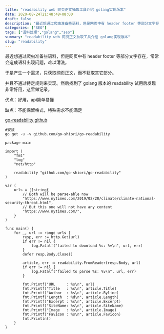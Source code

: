 ```yaml
---
title: "readability web 网页正文抽取工具介绍 golang实现版本"
date: 2020-08-24T21:48:48+08:00
draft: false
description: "最近想通过爬虫准备些语料，但是网页中有 header footer 等部分文字存在，常常会造成语料出现问题，难以清洗。于是产生一个需求，只获取网页正文，而不获取其它部分"
categories: ["SEO"]
tags: ["语料处理","golang","seo"]
summary: "readability web 网页正文抽取工具介绍 golang实现版本"
slug: "readability"
---
```


最近想通过爬虫准备些语料，但是网页中有 header footer 等部分文字存在，常常会造成语料出现问题，难以清洗。

于是产生一个需求，只获取网页正文，而不获取其它部分。

并且不通过特定规则来实现。然后找到了 golang 版本的 readability 试用后发现非常好用，这里做记录。

优点：好用，api简单易懂

缺点：不能保留格式，特殊需求不能满足

[go-readability github](https://github.com/go-shiori/go-readability)

```
#安装
go get -u -v github.com/go-shiori/go-readability
```

```
package main

import (
	"fmt"
	"log"
	"net/http"

	readability "github.com/go-shiori/go-readability"
)

var (
	urls = []string{
		// Both will be parse-able now
		"https://www.nytimes.com/2019/02/20/climate/climate-national-security-threat.html",
		// But this one will not have any content
		"https://www.nytimes.com/",
	}
)

func main() {
	for _, url := range urls {
		resp, err := http.Get(url)
		if err != nil {
			log.Fatalf("failed to download %s: %v\n", url, err)
		}
		defer resp.Body.Close()

		article, err := readability.FromReader(resp.Body, url)
		if err != nil {
			log.Fatalf("failed to parse %s: %v\n", url, err)
		}

		fmt.Printf("URL     : %s\n", url)
		fmt.Printf("Title   : %s\n", article.Title)
		fmt.Printf("Author  : %s\n", article.Byline)
		fmt.Printf("Length  : %d\n", article.Length)
		fmt.Printf("Excerpt : %s\n", article.Excerpt)
		fmt.Printf("SiteName: %s\n", article.SiteName)
		fmt.Printf("Image   : %s\n", article.Image)
		fmt.Printf("Favicon : %s\n", article.Favicon)
		fmt.Println()
	}
}
```